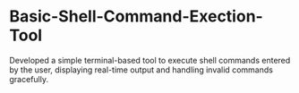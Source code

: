 # Basic-Shell-Command-Exection-Tool
Developed a simple terminal-based tool to execute shell commands entered by the user, displaying real-time output and handling invalid commands gracefully.
